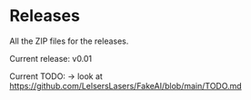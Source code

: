 # Releases

All the ZIP files for the releases.

Current release: v0.01

Current TODO:
  -> look at https://github.com/LelsersLasers/FakeAI/blob/main/TODO.md
